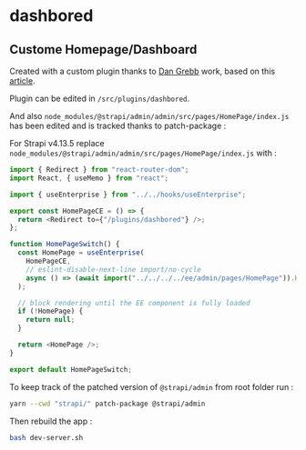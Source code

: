 # dashbored

## Custome Homepage/Dashboard

Created with a custom plugin thanks to [Dan Grebb](https://github.com/dgrebb) work, based on this [article](https://www.dgrebb.com/post/strapi-cms-admin-panel-customization-post-version-4-15-0/).

Plugin can be edited in `/src/plugins/dashbored`.

And also `node_modules/@strapi/admin/admin/src/pages/HomePage/index.js` has been edited and is tracked thanks to patch-package :

For Strapi v4.13.5 replace `node_modules/@strapi/admin/admin/src/pages/HomePage/index.js` with :

```js
import { Redirect } from "react-router-dom";
import React, { useMemo } from "react";

import { useEnterprise } from "../../hooks/useEnterprise";

export const HomePageCE = () => {
  return <Redirect to={"/plugins/dashbored"} />;
};

function HomePageSwitch() {
  const HomePage = useEnterprise(
    HomePageCE,
    // eslint-disable-next-line import/no-cycle
    async () => (await import("../../../../ee/admin/pages/HomePage")).HomePageEE
  );

  // block rendering until the EE component is fully loaded
  if (!HomePage) {
    return null;
  }

  return <HomePage />;
}

export default HomePageSwitch;
```

To keep track of the patched version of `@strapi/admin` from root folder run :

```bash
yarn --cwd "strapi/" patch-package @strapi/admin
```

Then rebuild the app :

```bash
bash dev-server.sh
```
